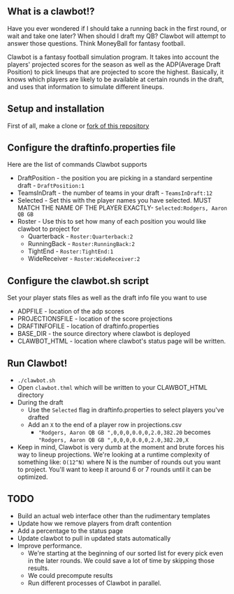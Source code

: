 ## What is a clawbot!?

Have you ever wondered if I should take a running back in the first round, or wait and take one later?  When should I draft my QB? Clawbot will attempt to answer those questions. Think MoneyBall for fantasy football.

Clawbot is a fantasy football simulation program.  It takes into account the players' projected scores for the season as well as the ADP(Average Draft Position) to pick lineups that are projected to score the highest.  Basically, it knows which players are likely to be available at certain rounds in the draft, and uses that information to simulate different lineups.

## Setup and installation

First of all, make a clone or [fork of this repository](http://help.github.com/fork-a-repo/)

## Configure the draftinfo.properties file

Here are the list of commands Clawbot supports

- DraftPosition - the position you are picking in a standard serpentine draft - `DraftPosition:1`
- TeamsInDraft - the number of teams in your draft - `TeamsInDraft:12`
- Selected - Set this with the player names you have selected. MUST MATCH THE NAME OF THE PLAYER EXACTLY- `Selected:Rodgers, Aaron QB GB`
- Roster - Use this to set how many of each position you would like clawbot to project for
	- Quarterback - `Roster:Quarterback:2`
	- RunningBack - `Roster:RunningBack:2`
	- TightEnd - `Roster:TightEnd:1`
	- WideReceiver - `Roster:WideReceiver:2`

## Configure the clawbot.sh script

Set your player stats files as well as the draft info file you want to use
- ADPFILE - location of the adp scores
- PROJECTIONSFILE - location of the score projections
- DRAFTINFOFILE - location of draftinfo.properties
- BASE_DIR - the source directory where clawbot is deployed
- CLAWBOT_HTML - location where clawbot's status page will be written.

## Run Clawbot!

- `./clawbot.sh`
- Open `clawbot.thml` which will be written to your CLAWBOT_HTML directory
- During the draft
	- Use the `Selected` flag in draftinfo.properties to select players you've drafted
	- Add an `X` to the end of a player row in projections.csv
		- `"Rodgers, Aaron QB GB ",0,0,0,0.0,0,2.0,382.20` becomes `"Rodgers, Aaron QB GB ",0,0,0,0.0,0,2.0,382.20,X`
- Keep in mind, Clawbot is very dumb at the moment and brute forces his way to lineup projections.  We're looking at a runtime complexity of something like:
`O(12^N)` where N is the number of rounds out you want to project.  You'll want to keep it around 6 or 7 rounds until it can be optimized.

## TODO

- Build an actual web interface other than the rudimentary templates
- Update how we remove players from draft contention
- Add a percentage to the status page
- Update clawbot to pull in updated stats automatically
- Improve performance.
    - We're starting at the beginning of our sorted list for every pick even in the later rounds. We could save a lot of time by skipping those results.
    - We could precompute results
    - Run different processes of Clawbot in parallel.
